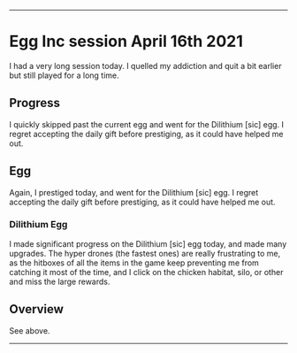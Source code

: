 
***

# Egg Inc session April 16th 2021

I had a very long session today. I quelled my addiction and quit a bit earlier but still played for a long time.

## Progress

I quickly skipped past the current egg and went for the Dilithium [sic] egg. I regret accepting the daily gift before prestiging, as it could have helped me out.

## Egg

Again, I prestiged today, and went for the Dilithium [sic] egg. I regret accepting the daily gift before prestiging, as it could have helped me out.

### Dilithium Egg

I made significant progress on the Dilithium [sic] egg today, and made many upgrades. The hyper drones (the fastest ones) are really frustrating to me, as the hitboxes of all the items in the game keep preventing me from catching it most of the time, and I click on the chicken habitat, silo, or other and miss the large rewards.

## Overview

See above.

***

